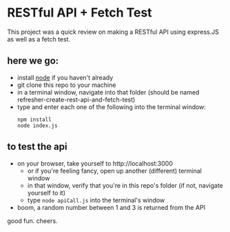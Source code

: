 # RESTful API + Fetch Test 
This project was a quick review on making a RESTful API using express.JS as well as a fetch test.

## here we go:  
- install [node](https://nodejs.org/en/download/) if you haven't already
- git clone this repo to your machine
- in a terminal window, navigate into that folder (should be named refresher-create-rest-api-and-fetch-test)
- type and enter each one of the following into the terminal window:
  ``` 
  npm install
  node index.js
  ```
## to test the api
- on your browser, take yourself to http://localhost:3000
  - or if you're feeling fancy, open up another (different) terminal window
  - in that window, verify that you're in this repo's folder (if not, navigate yourself to it)
  - type  ``` node apiCall.js ``` into the terminal's window
- boom, a random number between 1 and 3 is returned from the API

good fun. cheers.
